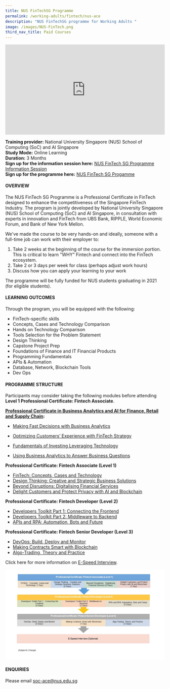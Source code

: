 ```yaml
---
title: NUS FinTechSG Programme
permalink: /working-adults/fintech/nus-ace
description: "NUS FinTechSG programme for Working Adults "
image: /images/NUS-FinTech.png
third_nav_title: Paid Courses
---
```

<div style="max-width: 1280px">
    <div
        style="
            height: 0;
            overflow: hidden;
            position: relative;
            padding-bottom: 56.25%;
        "
    >
        <iframe
            src="https://www.youtube.com/embed/cCoD7kQfiPk"
            height="720"
            width="1280"
            frameborder="0"
            title="YouTube video player"
            allow="accelerometer; autoplay; clipboard-write; encrypted-media; gyroscope; picture-in-picture"
            style="
                top: 0;
                left: 0;
                right: 0;
                bottom: 0;
                height: 100%;
                border: none;
                max-width: 100%;
                position: absolute;
            "
        ></iframe>
    </div>
</div>

**Training provider:** National University Singapore (NUS) School of Computing (SoC) and AI Singapore<br>
**Study Mode:** Online Learning   
**Duration:** 3 Months <br>
**Sign up for the information session here:** [NUS FinTech SG Programme Information Session](https://nus-sg.zoom.us/meeting/register/tZUlc-6hqzkqE9fXqqlIJi7dT9InvJqfi2a-)<br>
**Sign up for the programme here:** [NUS FinTech SG Progamme](https://ace.nus.edu.sg/nus-fintech-sg-programme/)

#### **OVERVIEW**

The NUS FinTech SG Programme is a Professional Certificate in FinTech designed to enhance the competitiveness of the Singapore FinTech Industry. The program is jointly developed by National University Singapore (NUS) School of Computing (SoC) and AI Singapore, in consultation with experts in innovation and FinTech from UBS Bank, RIPPLE, World Economic Forum, and Bank of New York Mellon.

We've made the course to be very hands-on and ideally, someone with a full-time job can work with their employer to:

1. Take 2 weeks at the beginning of the course for the immersion portion. This is critical to learn "WHY" Fintech and connect into the FinTech ecosystem.
2. Take 2 or 3 days per week for class (perhaps adjust work hours)
3. Discuss how you can apply your learning to your work

The programme will be fully funded for NUS students graduating in 2021 (for eligible students). 


#### **LEARNING OUTCOMES**
Through the program, you will be equipped with the following: 

* FinTech-specific skills
* Concepts, Cases and Technology Comparison
* Hands on Technology Comparison 
* Tools Selection for the Problem Statement 
* Design Thinking
* Capstone Project Prep 
* Foundations of Finance and IT 
Financial Products
* Programming Fundamentals 
* APIs & Automation 
* Database, Network, Blockchain Tools 
* Dev Ops

#### **PROGRAMME STRUCTURE**

Participants may consider taking the following modules before attending **Level 1 Professional Certificate: Fintech Associate**.

**[Professional Certificate in Business Analytics and AI for Finance, Retail and Supply Chain](https://ace.nus.edu.sg/professional-certificate-in-business-analytics-and-ai-for-finance-retail-and-supply-chain/):**<br>

* [Making Fast Decisions with Business Analytics ](https://ace.nus.edu.sg/event/making-fast-decisions-with-business-analytics/)

* [Optimizing Customers’ Experience with FinTech Strategy ](https://ace.nus.edu.sg/event/optimizing-customers-experience-with-fintech-strategy/)

* [Fundamentals of Investing Leveraging Technology](https://ace.nus.edu.sg/fundamentals-of-investing-leveraging-technology/)

* [Using Business Analytics to Answer Business Questions](https://ace.nus.edu.sg/using-business-analytics-to-answer-business-questions/)

**Professional Certificate: Fintech Associate (Level 1)**

* [FinTech: Concepts, Cases and Technology](https://ace.nus.edu.sg/event/fintech-concepts-cases-and-technology-e-learning/)
* [Design Thinking: Creative and Strategic Business Solutions](https://ace.nus.edu.sg/design-thinking-creative-and-strategic-business-solutions-e-learning/)
* [Beyond Disruptions: Digitalising Financial Services](https://ace.nus.edu.sg/event/beyond-disruptions-digitalising-financial-services-e-learning/)
* [Delight Customers and Protect Privacy with AI and Blockchain](https://ace.nus.edu.sg/event/delight-customers-and-protect-privacy-with-ai-and-blockchain-e-learning/)

**Professional Certificate: Fintech Developer (Level 2)**

* [Developers Toolkit Part 1: Connecting the Frontend](https://ace.nus.edu.sg/event/developers-toolkit-part-1-connecting-the-frontend-e-learning/)
* [Developers Toolkit Part 2: Middleware to Backend](https://ace.nus.edu.sg/event/developers-toolkit-part-2-middleware-to-backend-e-learning/)
* [APIs and RPA: Automation, Bots and Future](https://ace.nus.edu.sg/event/apis-and-rpa-automation-bots-and-future-e-learning/)

**Professional Certificate: Fintech Senior Developer (Level 3)**

* [DevOps: Build, Deploy and Monitor](https://ace.nus.edu.sg/devops-build-deploy-and-monitor-e-learning/)
* [Making Contracts Smart with Blockchain](https://ace.nus.edu.sg/event/making-contracts-smart-with-blockchain-e-learning/)
* [Algo-Trading, Theory and Practice](https://ace.nus.edu.sg/event/algo-trading-theory-and-practice-e-learning/)

Click here for more information on [E-Speed Interview](https://fintechlab.nus.edu.sg/e-speed-interview-for-graduating-fintech-sgus-trainee/).

![Training Roadmap for FinTechSG Programme](/images/Fintechsg-Training-Roadmap-espeed-Interview.jpeg)

#### **ENQUIRIES**
Please email soc-ace@nus.edu.sg
